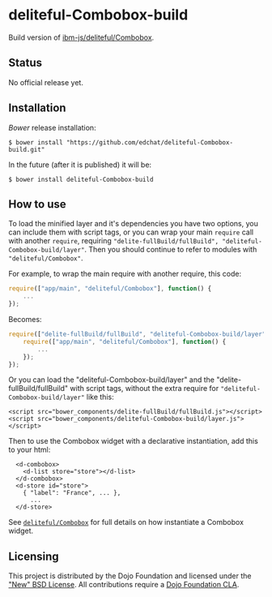 # deliteful-Combobox-build

Build version of [ibm-js/deliteful/Combobox](https://github.com/ibm-js/deliteful/Combobox).

## Status

No official release yet.

## Installation

_Bower_ release installation:

    $ bower install "https://github.com/edchat/deliteful-Combobox-build.git"

In the future (after it is published) it will be:

    $ bower install deliteful-Combobox-build


## How to use

To load the minified layer and it's dependencies you have two options, you can include them with script tags, or you can wrap your main `require`
call with another `require`, requiring `"delite-fullBuild/fullBuild", "deliteful-Combobox-build/layer"`. Then you should continue to refer to modules
with `"deliteful/Combobox"`.

For example, to wrap the main require with another require, this code:
```js
require(["app/main", "deliteful/Combobox"], function() {
	...
});
```
Becomes:
```js
require(["delite-fullBuild/fullBuild", "deliteful-Combobox-build/layer"], function() {
	require(["app/main", "deliteful/Combobox"], function() {
		...
	});
});
```

Or you can load the "deliteful-Combobox-build/layer" and the "delite-fullBuild/fullBuild" with script tags, without the extra require for `"deliteful-Combobox-build/layer"` like this:
```
<script src="bower_components/delite-fullBuild/fullBuild.js"></script>
<script src="bower_components/deliteful-Combobox-build/layer.js"></script>
```

Then to use the Combobox widget with a declarative instantiation, add this to your html:
```
  <d-combobox>
    <d-list store="store"></d-list>
  </d-combobox>
  <d-store id="store">
    { "label": "France", ... },
      ...
  </d-store>
```
See [`deliteful/Combobox`](https://github.com/ibm-js/deliteful/blob/master/docs/Combobox.md) for full details on how instantiate a Combobox widget.

## Licensing

This project is distributed by the Dojo Foundation and licensed under the ["New" BSD License](./LICENSE).
All contributions require a [Dojo Foundation CLA](http://dojofoundation.org/about/claForm).
